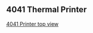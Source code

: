 4041 Thermal Printer
--------------------
[4041 Printer top view](./Printer%20Strobe%20Disk%20top%20view-small.jpg)
